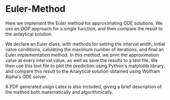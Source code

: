 # Euler-Method
Here we implement the Euler method for approximating ODE solutions. We use an OOP approach for a single function, and then compare the result to the anlaytical solution.

We declare an Euler class, with methods for setting the interval width, initial value conditions, calulating the maximum number of iterations, and final an Euler implementation method. In this method, we print the approximation value at every interval value, as well as save the results to a text file. We then use this text file to plot the prediction using Python's matplotlib library, and compare this result to the Analytical solution obtained using Wolfram Alpha's ODE solver. 

A PDF generated usign Latex is also included, giving a brief description of the method both matematically and algorithmically.
